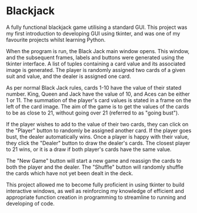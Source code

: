 # Blackjack
A fully functional blackjack game utilising a standard GUI.
This project was my first introduction to developing GUI using tkinter, and was one of my favourite projects whilst learning Python.

When the program is run, the Black Jack main window opens. This window, and the subsequent frames, labels and buttons were generated using the tkinter interface.
A list of tuples containing a card value and its associated image is generated. 
The player is randomly assigned two cards of a given suit and value, and the dealer is assigned one card.

As per normal Black Jack rules, cards 1-10 have the value of their stated number.
King, Queen and Jack have the value of 10, and Aces can be either 1 or 11.
The summation of the player's card values is stated in a frame on the left of the card image. 
The aim of the game is to get the values of the cards to be as close to 21, without going over 21 (referred to as "going bust").

If the player wishes to add to the value of their two cards, they can click on the "Player" button to randomly be assigned another card.
If the player goes bust, the dealer automatically wins.
Once a player is happy with their value, they click the "Dealer" button to draw the dealer's cards.
The closest player to 21 wins, or it is a draw if both player's cards have the same value.

The "New Game" button will start a new game and reassign the cards to both the player and the dealer.
The "Shuffle" button will randomly shuffle the cards which have not yet been dealt in the deck. 

This project allowed me to become fully proficient in using tkinter to build interactive windows, as well as reinforcing my knowledge of efficient and appropriate function creation in programming to streamline to running and developing of code.

